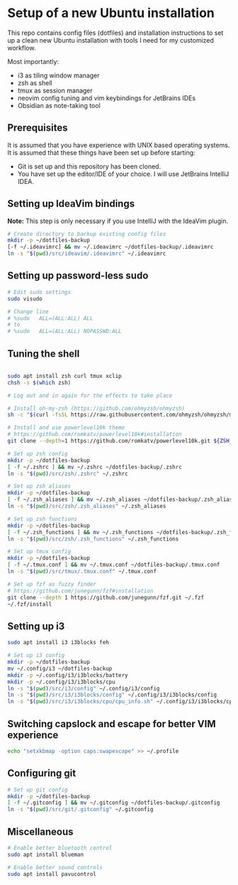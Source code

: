 # Setup of a new Ubuntu installation

This repo contains config files (dotfiles) and installation instructions to set up a clean new Ubuntu installation with
tools I need for my customized workflow.

Most importantly:

* i3 as tiling window manager
* zsh as shell
* tmux as session manager
* neovim config tuning and vim keybindings for JetBrains IDEs
* Obsidian as note-taking tool

## Prerequisites

It is assumed that you have experience with UNIX based operating systems.
It is assumed that these things have been set up before starting:

* Git is set up and this repository has been cloned.
* You have set up the editor/IDE of your choice. I will use JetBrains IntelliJ IDEA.

## Setting up IdeaVim bindings

__Note:__ This step is only necessary if you use IntelliJ with the IdeaVim plugin.

```bash
# Create directory to backup existing config files
mkdir -p ~/dotfiles-backup
[-f ~/.ideavimrc] && mv ~/.ideavimrc ~/dotfiles-backup/.ideavimrc
ln -s "$(pwd)/src/ideavim/.ideavimrc" ~/.ideavimrc
```

## Setting up password-less sudo

```bash
# Edit sudo settings
sudo visudo

# Change line 
# %sudo   ALL=(ALL:ALL) ALL
# to
# %sudo   ALL=(ALL:ALL) NOPASSWD:ALL
```

## Tuning the shell

```bash

sudo apt install zsh curl tmux xclip
chsh -s $(which zsh)

# Log out and in again for the effects to take place

# Install oh-my-zsh (https://github.com/ohmyzsh/ohmyzsh)
sh -c "$(curl -fsSL https://raw.githubusercontent.com/ohmyzsh/ohmyzsh/master/tools/install.sh)"

# Install and use powerlevel10k theme
# https://github.com/romkatv/powerlevel10k#installation
git clone --depth=1 https://github.com/romkatv/powerlevel10k.git ${ZSH_CUSTOM:-$HOME/.oh-my-zsh/custom}/themes/powerlevel10k

# Set up zsh config
mkdir -p ~/dotfiles-backup
[ -f ~/.zshrc ] && mv ~/.zshrc ~/dotfiles-backup/.zshrc
ln -s "$(pwd)/src/zsh/.zshrc" ~/.zshrc

# Set up zsh aliases
mkdir -p ~/dotfiles-backup
[ -f ~/.zsh_aliases ] && mv ~/.zsh_aliases ~/dotfiles-backup/.zsh_aliases
ln -s "$(pwd)/src/zsh/.zsh_aliases" ~/.zsh_aliases

# Set up zsh functions
mkdir -p ~/dotfiles-backup
[ -f ~/.zsh_functions ] && mv ~/.zsh_functions ~/dotfiles-backup/.zsh_functions
ln -s "$(pwd)/src/zsh/.zsh_functions" ~/.zsh_functions

# Set up tmux config
mkdir -p ~/dotfiles-backup
[ -f ~/.tmux.conf ] && mv ~/.tmux.conf ~/dotfiles-backup/.tmux.conf
ln -s "$(pwd)/src/tmux/.tmux.conf" ~/.tmux.conf

# Set up fzf as fuzzy finder
# https://github.com/junegunn/fzf#installation
git clone --depth 1 https://github.com/junegunn/fzf.git ~/.fzf
~/.fzf/install
```

## Setting up i3

```bash
sudo apt install i3 i3blocks feh

# Set up i3 config
mkdir -p ~/dotfiles-backup
mv ~/.config/i3 ~/dotfiles-backup
mkdir -p ~/.config/i3/i3blocks/battery
mkdir -p ~/.config/i3/i3blocks/cpu
ln -s "$(pwd)/src/i3/config" ~/.config/i3/config
ln -s "$(pwd)/src/i3/i3blocks/config" ~/.config/i3/i3blocks/config
ln -s "$(pwd)/src/i3/i3blocks/cpu/cpu_info.sh" ~/.config/i3/i3blocks/cpu/cpu_info.sh
```

## Switching capslock and escape for better VIM experience

```bash
echo "setxkbmap -option caps:swapescape" >> ~/.profile
```

## Configuring git

```bash
# Set up git config
mkdir -p ~/dotfiles-backup
[ -f ~/.gitconfig ] && mv ~/.gitconfig ~/dotfiles-backup/.gitconfig
ln -s "$(pwd)/src/git/.gitconfig" ~/.gitconfig
```

## Miscellaneous

```bash
# Enable better bluetooth control
sudo apt install blueman 

# Enable better sound controls
sudo apt install pavucontrol
```


